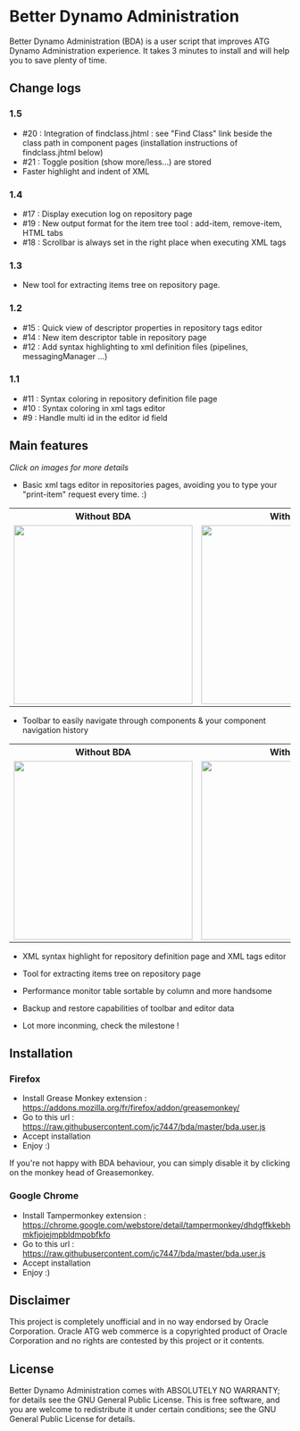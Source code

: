 Better Dynamo Administration
===

Better Dynamo Administration (BDA) is a user script that improves ATG Dynamo Administration experience. It takes 3 minutes to install and will help you to save plenty of time.

Change logs
------

### 1.5

* #20 : Integration of findclass.jhtml : see "Find Class" link beside the class path in component pages (installation instructions of findclass.jhtml below)
* #21 : Toggle position (show more/less...) are stored
* Faster highlight and indent of XML

### 1.4

* #17 : Display execution log on repository page
* #19 : New output format for the item tree tool : add-item, remove-item, HTML tabs
* #18 : Scrollbar is always set in the right place when executing XML tags

### 1.3

* New tool for extracting items tree on repository page. 

### 1.2

* #15 : Quick view of descriptor properties in repository tags editor 
* #14 : New item descriptor table in repository page
* #12 : Add syntax highlighting to xml definition files (pipelines, messagingManager ...)

### 1.1

* #11  : Syntax coloring in repository definition file page
* #10 : Syntax coloring in xml tags editor 
* #9 : Handle multi id in the editor id field 

Main features
------

*Click on images for more details*

* Basic xml tags editor in repositories pages, avoiding you to type your "print-item" request every time. :)

<table>
<tr>
<th>Without BDA </th>
<th>With BDA</th>
</tr>
<tr>
<td>
    <img width="320" src="https://raw.githubusercontent.com/jc7447/BetterDynAdmin/master/resources/bda_editor_off.png">
</td>
<td>
    <img width="320" src="https://raw.githubusercontent.com/jc7447/BetterDynAdmin/master/resources/bda_editor_on.png">
</td>
</tr>
</table>

* Toolbar to easily navigate through components & your component navigation history

<table>
<tr>
<th>Without BDA </th>
<th>With BDA</th>
</tr>
<tr>
<td>
    <img width="320" src="https://raw.githubusercontent.com/jc7447/BetterDynAdmin/master/resources/bda_toolbar_off.png">
</td>
<td>
    <img width="320"  src="https://raw.githubusercontent.com/jc7447/BetterDynAdmin/master/resources/bda_toolbar_on.png">
</td>
</tr>
</table>

* XML syntax highlight for repository definition page and XML tags editor

* Tool for extracting items tree on repository page

* Performance monitor table sortable by column and more handsome

* Backup and restore capabilities of toolbar and editor data

* Lot more inconming, check the milestone !

Installation
---

### Firefox

 * Install Grease Monkey extension : https://addons.mozilla.org/fr/firefox/addon/greasemonkey/
 * Go to this url : https://raw.githubusercontent.com/jc7447/bda/master/bda.user.js
 * Accept installation 
 * Enjoy :)
 
If you're not happy with BDA behaviour, you can simply disable it by clicking on the monkey head of Greasemonkey.

### Google Chrome

* Install Tampermonkey extension : https://chrome.google.com/webstore/detail/tampermonkey/dhdgffkkebhmkfjojejmpbldmpobfkfo
* Go to this url : https://raw.githubusercontent.com/jc7447/bda/master/bda.user.js
* Accept installation 
* Enjoy :)


Disclaimer
---
This project is completely unofficial and in no way endorsed by Oracle Corporation. Oracle ATG web commerce is a copyrighted product of Oracle Corporation and no rights are contested by this project or it contents.

License
---

Better Dynamo Administration comes with ABSOLUTELY NO WARRANTY; for details see the GNU General Public License.  This is free software, and you are welcome to redistribute it under certain conditions; see the GNU General Public License
for details.
